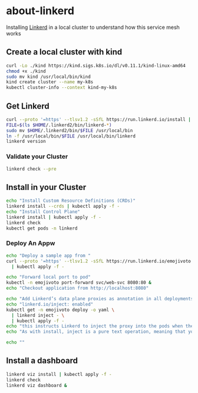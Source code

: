 # about-linkerd

Installing [Linkerd](https://linkerd.io/getting-started/) in a local cluster to understand how this service mesh works

## Create a local cluster with kind

```bash
curl -Lo ./kind https://kind.sigs.k8s.io/dl/v0.11.1/kind-linux-amd64
chmod +x ./kind
sudo mv kind /usr/local/bin/kind
kind create cluster --name my-k8s
kubectl cluster-info --context kind-my-k8s
```

## Get Linkerd

```bash
curl --proto '=https' --tlsv1.2 -sSfL https://run.linkerd.io/install | sh
FILE=$(ls $HOME/.linkerd2/bin/linkerd-*)
sudo mv $HOME/.linkerd2/bin/$FILE /usr/local/bin
ln -f /usr/local/bin/$FILE /usr/local/bin/linkerd
linkerd version
```

### Validate your Cluster

```bash
linkerd check --pre
```

## Install in your Cluster

```bash
echo "Install Custom Resource Definitions (CRDs)"
linkerd install --crds | kubectl apply -f -
echo "Install Control Plane"
linkerd install | kubectl apply -f -
linkerd check
kubectl get pods -n linkerd
```

### Deploy An Appw

```bash
echo "Deploy a sample app from "
curl --proto '=https' --tlsv1.2 -sSfL https://run.linkerd.io/emojivoto.yml \
  | kubectl apply -f -

echo "Forward local port to pod"
kubectl -n emojivoto port-forward svc/web-svc 8080:80 & 
echo "Checkout application from http://localhost:8080"

echo "Add Linkerd’s data plane proxies as annotation in all deployments template of a namespace"
echo "linkerd.io/inject: enabled"
kubectl get -n emojivoto deploy -o yaml \
  | linkerd inject - \
  | kubectl apply -f -
echo "this instructs Linkerd to inject the proxy into the pods when they are created"
echo "As with install, inject is a pure text operation, meaning that you can inspect the input and output before you use it"

echo ""
```

## Install a dashboard

```bash
linkerd viz install | kubectl apply -f - 
linkerd check
linkerd viz dashboard &

```
